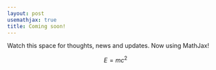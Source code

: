 ```yaml
---
layout: post
usemathjax: true
title: Coming soon!
---
```


Watch this space for thoughts, news and updates.
Now using MathJax! 

$$E=mc^2$$

